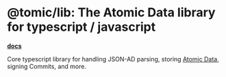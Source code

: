 # @tomic/lib: The Atomic Data library for typescript / javascript

[**docs**](https://joepio.github.io/atomic-data-browser/docs/modules/_tomic_lib.html)

Core typescript library for handling JSON-AD parsing, storing [Atomic Data](https://docs.atomicdata.dev/), signing Commits, and more.
